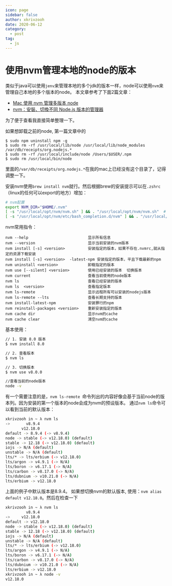 ```yaml
---
icon: page
sidebar: false
author: xkrivzooh
date: 2020-06-12
category:
  - post
tag:
  - js
---
```


# 使用nvm管理本地的node的版本

类似于java可以使用`jenv`来管理本地的多个jdk的版本一样，node可以使用`nvm`来管理自己本地的多个版本的node。
本文章参考了下面2篇文章：

- [Mac 使用 nvm 管理多版本 node](https://juejin.im/post/5d382a5d6fb9a07edf27874d)
- [nvm：安裝、切換不同 Node.js 版本的管理器](https://titangene.github.io/article/nvm.html)

为了便于查看我直接简单整理一下。

如果想卸载之前的node, 第一篇文章中的
```
$ sudo npm uninstall npm -g
$ sudo rm -rf /usr/local/lib/node /usr/local/lib/node_modules /var/db/receipts/org.nodejs.*
$ sudo rm -rf /usr/local/include/node /Users/$USER/.npm
$ sudo rm /usr/local/bin/node
```
里面的`/var/db/receipts/org.nodejs.*`在我的mac上已经没有这个目录了，记得调整一下。

安装nvm使用`brew install nvm`就行。然后根据brew的安装提示可以在`.zshrc`（linux的任何可以export的地方）增加：
```bash
# nvm配置
export NVM_DIR="$HOME/.nvm"
[ -s "/usr/local/opt/nvm/nvm.sh" ] && . "/usr/local/opt/nvm/nvm.sh"  # This loads nvm
[ -s "/usr/local/opt/nvm/etc/bash_completion.d/nvm" ] && . "/usr/local/opt/nvm/etc/bash_completion.d/nvm"  # This loads nvm bash_completion%
```

nvm常用指令：

```shell
nvm --help                          显示所有信息
nvm --version                       显示当前安装的nvm版本
nvm install [-s] <version>          安装指定的版本，如果不存在.nvmrc,就从指定的资源下载安装
nvm install [-s] <version>  -latest-npm 安装指定的版本，平且下载最新的npm
nvm uninstall <version>             卸载指定的版本
nvm use [--silent] <version>        使用已经安装的版本  切换版本
nvm current                         查看当前使用的node版本
nvm ls                              查看已经安装的版本
nvm ls  <version>                   查看指定版本
nvm ls-remote                       显示远程所有可以安装的nodejs版本
nvm ls-remote --lts                 查看长期支持的版本
nvm install-latest-npm              安装罪行的npm
nvm reinstall-packages <version>    重新安装指定的版本
nvm cache dir                       显示nvm的cache
nvm cache clear                     清空nvm的cache
```

基本使用：
```bash
// 1. 安装 8.0 版本
$ nvm install 8.0

// 2. 查看版本
$ nvm ls

// 3. 切换版本
$ nvm use v8.0.0

//查看当前的node版本
node -v
```

有一个需要注意的是，`nvm ls-remote `命令列出的内容好像会基于当前node的版本列。因为安装的第一个版本的node会成为nvm的预设版本。
通过`nvm ls`命令可以看到当前的默认版本：

```bash
xkrivzooh in ~ λ nvm ls
->       v8.9.4
       v12.18.0
default -> 8.9.4 (-> v8.9.4)
node -> stable (-> v12.18.0) (default)
stable -> 12.18 (-> v12.18.0) (default)
iojs -> N/A (default)
unstable -> N/A (default)
lts/* -> lts/erbium (-> v12.18.0)
lts/argon -> v4.9.1 (-> N/A)
lts/boron -> v6.17.1 (-> N/A)
lts/carbon -> v8.17.0 (-> N/A)
lts/dubnium -> v10.21.0 (-> N/A)
lts/erbium -> v12.18.0
```

上面的例子中默认版本是8.9.4。 如果想切换nvm的默认版本, 使用：`nvm alias default v12.18.0`。然后在检查一下

```bash
xkrivzooh in ~ λ nvm ls
         v8.9.4
->     v12.18.0
default -> v12.18.0
node -> stable (-> v12.18.0) (default)
stable -> 12.18 (-> v12.18.0) (default)
iojs -> N/A (default)
unstable -> N/A (default)
lts/* -> lts/erbium (-> v12.18.0)
lts/argon -> v4.9.1 (-> N/A)
lts/boron -> v6.17.1 (-> N/A)
lts/carbon -> v8.17.0 (-> N/A)
lts/dubnium -> v10.21.0 (-> N/A)
lts/erbium -> v12.18.0
xkrivzooh in ~ λ node -v
v12.18.0
```

<!-- @include: ../scaffolds/post_footer.md -->
